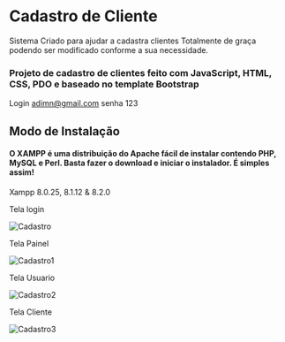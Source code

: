 # Cadastro de Cliente

Sistema Criado para ajudar a cadastra clientes 
Totalmente de graça podendo ser modificado conforme a sua necessidade.
### Projeto de cadastro de clientes feito com JavaScript, HTML, CSS, PDO e baseado no template Bootstrap 
Login adimn@gmail.com senha 123
## Modo de Instalação
#### O XAMPP é uma distribuição do Apache fácil de instalar contendo PHP, MySQL e Perl. Basta fazer o download e iniciar o instalador. É simples assim!
Xampp  8.0.25, 8.1.12 & 8.2.0

Tela login

![Cadastro](https://user-images.githubusercontent.com/123110846/213787922-6de7a02b-ed06-408f-9cc8-936b6f5ed8c0.png)


Tela Painel

![Cadastro1](https://user-images.githubusercontent.com/123110846/213788039-4a2a181b-82d4-4a55-9129-7be3cf384ac6.png)


Tela Usuario

![Cadastro2](https://user-images.githubusercontent.com/123110846/213788127-2bbb5ed0-fe70-4a55-889e-95b20b037909.png)

Tela Cliente

![Cadastro3](https://user-images.githubusercontent.com/123110846/213788284-280bf19b-ba4a-4dbf-9109-702cc30c8fc2.png)
